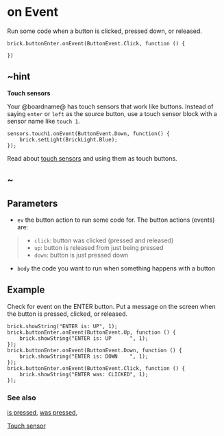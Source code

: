 # on Event

Run some code when a button is clicked, pressed down, or released.

```sig
brick.buttonEnter.onEvent(ButtonEvent.Click, function () {

})
```

## ~hint

**Touch sensors**

Your @boardname@ has touch sensors that work like buttons. Instead of saying `enter` or `left` as the source button, use a touch sensor block with a sensor name like `touch 1`.

```block
sensors.touch1.onEvent(ButtonEvent.Down, function() {
    brick.setLight(BrickLight.Blue);
});
```

Read about [touch sensors](/reference/sensors/touch-sensor) and using them as touch buttons.

## ~

## Parameters

* ``ev`` the button action to run some code for. The button actions (events) are:
> * ``click``: button was clicked (pressed and released)
> * ``up``: button is released from just being pressed
> * ``down``: button is just pressed down
* ``body`` the code you want to run when something happens with a button

## Example

Check for event on the ENTER button. Put a message on the screen when the button is pressed, clicked, or released.

```blocks
brick.showString("ENTER is: UP", 1);
brick.buttonEnter.onEvent(ButtonEvent.Up, function () {
    brick.showString("ENTER is: UP      ", 1);
});
brick.buttonEnter.onEvent(ButtonEvent.Down, function () {
    brick.showString("ENTER is: DOWN    ", 1);
});
brick.buttonEnter.onEvent(ButtonEvent.Click, function () {
    brick.showString("ENTER was: CLICKED", 1);
});
```

### See also

[is pressed](/reference/brick/button/is-pressed),
[was pressed](/reference/brick/button/was-pressed),

[Touch sensor](/reference/sensors/touch-sensor)
